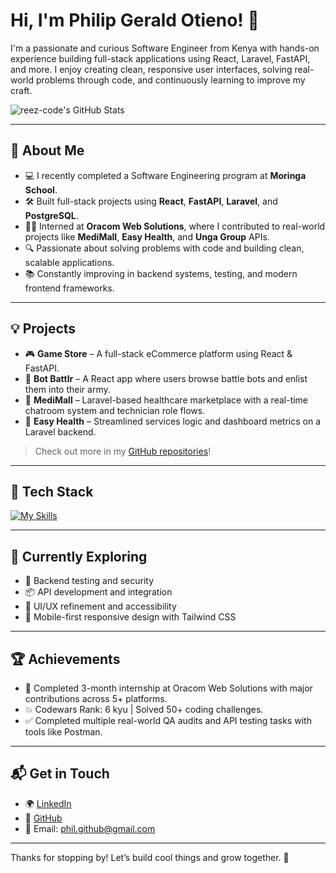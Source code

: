 # Hi, I'm Philip Gerald Otieno! 👋

I'm a passionate and curious Software Engineer from Kenya with hands-on experience building full-stack applications using React, Laravel, FastAPI, and more. I enjoy creating clean, responsive user interfaces, solving real-world problems through code, and continuously learning to improve my craft.

![reez-code's GitHub Stats](https://github-readme-stats.vercel.app/api?username=reez-code&theme=vue-dark&show_icons=true&hide_border=true&count_private=true)

---

## 🚀 About Me

- 💻 I recently completed a Software Engineering program at **Moringa School**.
- 🛠️ Built full-stack projects using **React**, **FastAPI**, **Laravel**, and **PostgreSQL**.
- 👨‍💻 Interned at **Oracom Web Solutions**, where I contributed to real-world projects like **MediMall**, **Easy Health**, and **Unga Group** APIs.
- 🔍 Passionate about solving problems with code and building clean, scalable applications.
- 📚 Constantly improving in backend systems, testing, and modern frontend frameworks.

---

## 💡 Projects

- 🎮 **Game Store** – A full-stack eCommerce platform using React & FastAPI.  
- 🤖 **Bot Battlr** – A React app where users browse battle bots and enlist them into their army.  
- 🏥 **MediMall** – Laravel-based healthcare marketplace with a real-time chatroom system and technician role flows.  
- 💊 **Easy Health** – Streamlined services logic and dashboard metrics on a Laravel backend.

> Check out more in my [GitHub repositories](https://github.com/reez-code)!

---

## 🧰 Tech Stack

[![My Skills](https://skillicons.dev/icons?i=js,react,python,php,laravel,fastapi,html,css,tailwind,postman,git)](https://skillicons.dev)

---

## 🌱 Currently Exploring

- 🔧 Backend testing and security
- 📦 API development and integration
- 📐 UI/UX refinement and accessibility
- 📱 Mobile-first responsive design with Tailwind CSS

---

## 🏆 Achievements

- 🧠 Completed 3-month internship at Oracom Web Solutions with major contributions across 5+ platforms.
- 💥 Codewars Rank: 6 kyu | Solved 50+ coding challenges.
- ✅ Completed multiple real-world QA audits and API testing tasks with tools like Postman.

---

## 📬 Get in Touch

- 🌍 [LinkedIn](https://www.linkedin.com/in/philip-otieno-988b332bb)
- 🧠 [GitHub](https://github.com/reez-code)
- 💌 Email: phil.github@gmail.com

---

Thanks for stopping by! Let’s build cool things and grow together. 🚀
